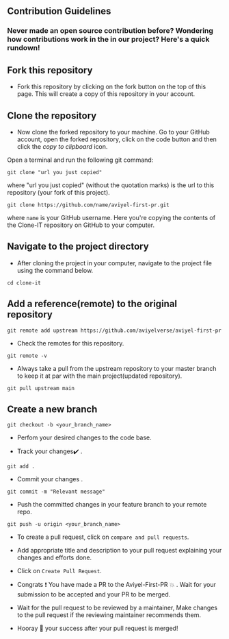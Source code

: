 ## Contribution Guidelines

### Never made an open source contribution before? Wondering how contributions work in the in our project? Here's a quick rundown!

## Fork this repository

* Fork this repository by clicking on the fork button on the top of this page.
This will create a copy of this repository in your account.

## Clone the repository

* Now clone the forked repository to your machine. Go to your GitHub account, open the forked repository, click on the code button and then click the _copy to clipboard_ icon.

Open a terminal and run the following git command:

```
git clone "url you just copied"
```

where "url you just copied" (without the quotation marks) is the url to this repository (your fork of this project). 

```
git clone https://github.com/name/aviyel-first-pr.git
```

where `name` is your GitHub username. Here you're copying the contents of the Clone-IT repository on GitHub to your computer.

## Navigate to the project directory
* After cloning the project in your computer, navigate to the project file using the command below.
```
cd clone-it
```

## Add a reference(remote) to the original repository

```
git remote add upstream https://github.com/aviyelverse/aviyel-first-pr 
```

* Check the remotes for this repository.

```
git remote -v
```

* Always take a pull from the upstream repository to your master branch to keep it at par with the main project(updated repository).

```
git pull upstream main
```

## Create a new branch

```
git checkout -b <your_branch_name>
```

* Perfom your desired changes to the code base.


* Track your changes:heavy_check_mark: .

```
git add . 
```

* Commit your changes .

```
git commit -m "Relevant message"
```

* Push the committed changes in your feature branch to your remote repo.

```
git push -u origin <your_branch_name>
```

* To create a pull request, click on `compare and pull requests`.


* Add appropriate title and description to your pull request explaining your changes and efforts done.


* Click on `Create Pull Request`.


* Congrats :exclamation: You have made a PR to the Aviyel-First-PR :boom: . Wait for your submission to be accepted and your PR to be merged.


* Wait for the pull request to be reviewed by a maintainer, Make changes to the pull request if the reviewing maintainer recommends them.


* Hooray 🥳  your success after your pull request is merged!
